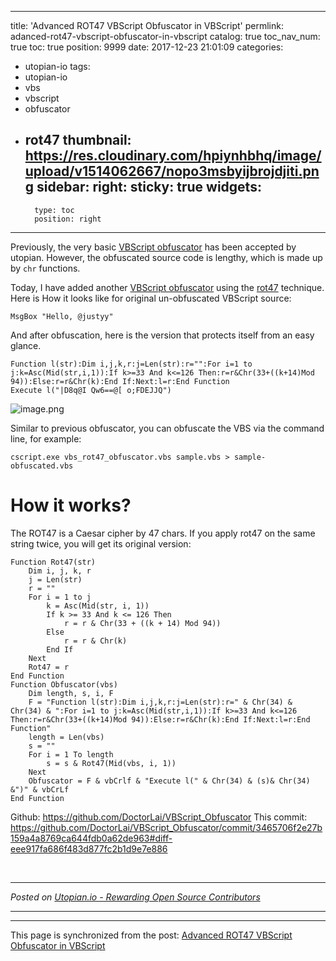 
---
title: 'Advanced ROT47 VBScript Obfuscator in VBScript'
permlink: adanced-rot47-vbscript-obfuscator-in-vbscript
catalog: true
toc_nav_num: true
toc: true
position: 9999
date: 2017-12-23 21:01:09
categories:
- utopian-io
tags:
- utopian-io
- vbs
- vbscript
- obfuscator
- rot47
thumbnail: https://res.cloudinary.com/hpiynhbhq/image/upload/v1514062667/nopo3msbyijbrojdjiti.png
sidebar:
    right:
        sticky: true
widgets:
    -
        type: toc
        position: right
---


Previously, the very basic [VBScript obfuscator](https://utopian.io/utopian-io/@justyy/vbscript-obfuscator-in-vbscript) has been accepted by utopian. However, the obfuscated source code is lengthy, which is made up by `chr` functions.

Today, I have added another [VBScript obfuscator](https://isvbscriptdead.com/vbs-obfuscator/) using the [rot47](https://rot47.net) technique. Here is How it looks like for original un-obfuscated VBScript source:

```
MsgBox "Hello, @justyy"
```

And after obfuscation, here is the version that protects itself from an easy glance.

```
Function l(str):Dim i,j,k,r:j=Len(str):r="":For i=1 to j:k=Asc(Mid(str,i,1)):If k>=33 And k<=126 Then:r=r&Chr(33+((k+14)Mod 94)):Else:r=r&Chr(k):End If:Next:l=r:End Function
Execute l("|D8q@I Qw6==@[ o;FDEJJQ")
```

![image.png](https://res.cloudinary.com/hpiynhbhq/image/upload/v1514062667/nopo3msbyijbrojdjiti.png)

Similar to previous obfuscator, you can obfuscate the VBS via the command line, for example:

```
cscript.exe vbs_rot47_obfuscator.vbs sample.vbs > sample-obfuscated.vbs
```

# How it works?
The ROT47 is a Caesar cipher by 47 chars. If you apply rot47 on the same string twice, you will get its original version:

```
Function Rot47(str)
	Dim i, j, k, r
	j = Len(str)
	r = ""
	For i = 1 to j
		k = Asc(Mid(str, i, 1))
		If k >= 33 And k <= 126 Then
			r = r & Chr(33 + ((k + 14) Mod 94))
		Else
			r = r & Chr(k)
		End If
	Next
	Rot47 = r
End Function
Function Obfuscator(vbs)
	Dim length, s, i, F
	F = "Function l(str):Dim i,j,k,r:j=Len(str):r=" & Chr(34) & Chr(34) & ":For i=1 to j:k=Asc(Mid(str,i,1)):If k>=33 And k<=126 Then:r=r&Chr(33+((k+14)Mod 94)):Else:r=r&Chr(k):End If:Next:l=r:End Function"
	length = Len(vbs)
	s = ""
	For i = 1 To length
		s = s & Rot47(Mid(vbs, i, 1))
	Next	
	Obfuscator = F & vbCrlf & "Execute l(" & Chr(34) & (s)& Chr(34) &")" & vbCrLf 
End Function
```

Github: https://github.com/DoctorLai/VBScript_Obfuscator
This commit: https://github.com/DoctorLai/VBScript_Obfuscator/commit/3465706f2e27b159a4a8769ca644fdb0a62de963#diff-eee917fa686f483d877fc2b1d9e7e886

<br /><hr/><em>Posted on <a href="https://utopian.io/utopian-io/@justyy/adanced-rot47-vbscript-obfuscator-in-vbscript">Utopian.io -  Rewarding Open Source Contributors</a></em><hr/>

- - -

This page is synchronized from the post: [Advanced ROT47 VBScript Obfuscator in VBScript](https://steemit.com/@justyy/adanced-rot47-vbscript-obfuscator-in-vbscript)
